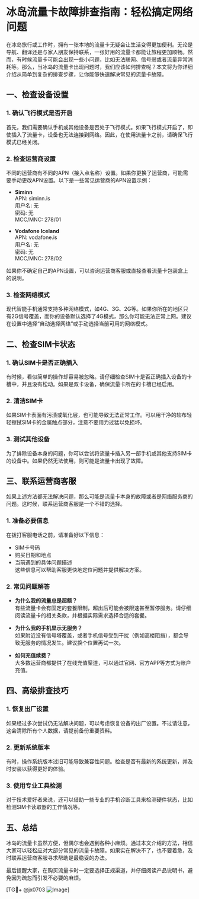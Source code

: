 # 冰岛流量卡故障排查指南：轻松搞定网络问题

在冰岛旅行或工作时，拥有一张本地的流量卡无疑会让生活变得更加便利。无论是导航、翻译还是与家人朋友保持联系，一张好用的流量卡都能让旅程更加顺畅。然而，有时候流量卡可能会出现一些小问题，比如无法联网、信号弱或者流量异常消耗等。那么，当冰岛的流量卡出现问题时，我们应该如何排查呢？本文将为你详细介绍从简单到复杂的排查步骤，让你能够快速解决常见的流量卡故障。

## 一、检查设备设置

### 1. 确认飞行模式是否开启
首先，我们需要确认手机或其他设备是否处于飞行模式。如果飞行模式开启了，即使插入了流量卡，设备也无法连接到网络。因此，在使用流量卡之前，请确保飞行模式已经关闭。

### 2. 检查运营商设置
不同的运营商有不同的APN（接入点名称）设置。如果你更换了运营商，可能需要手动更改APN设置。以下是一些常见运营商的APN设置示例：

- **Siminn**  
  APN: siminn.is  
  用户名: 无  
  密码: 无  
  MCC/MNC: 278/01  

- **Vodafone Iceland**  
  APN: vodafone.is  
  用户名: 无  
  密码: 无  
  MCC/MNC: 278/02  

如果你不确定自己的APN设置，可以咨询运营商客服或直接查看流量卡包装盒上的说明。

### 3. 检查网络模式
现代智能手机通常支持多种网络模式，如4G、3G、2G等。如果你所在的地区只有2G信号覆盖，而你的设备默认选择了4G模式，那么你可能无法正常上网。建议在设置中选择“自动选择网络”或手动选择当前可用的网络模式。

## 二、检查SIM卡状态

### 1. 确认SIM卡是否正确插入
有时候，看似简单的操作却容易被忽略。请仔细检查SIM卡是否正确插入设备的卡槽中，并且没有松动。如果是双卡设备，确保流量卡所在的卡槽已经启用。

### 2. 清洁SIM卡
如果SIM卡表面有污渍或氧化层，也可能导致无法正常工作。可以用干净的软布轻轻擦拭SIM卡的金属触点部分，注意不要用力过猛以免损坏。

### 3. 测试其他设备
为了排除设备本身的问题，你可以尝试将流量卡插入另一部手机或其他支持SIM卡的设备中。如果仍然无法使用，则可能是流量卡出现了故障。

## 三、联系运营商客服

如果上述方法都无法解决问题，那么可能是流量卡本身的故障或者是网络服务商的问题。这时候，联系运营商客服是一个不错的选择。

### 1. 准备必要信息
在拨打客服电话之前，请准备好以下信息：
- SIM卡号码  
- 购买日期和地点  
- 当前遇到的具体问题描述  
这些信息可以帮助客服更快地定位问题并提供解决方案。

### 2. 常见问题解答
- **为什么我的流量总是超额？**  
  有些流量卡会有固定的套餐限制，超出后可能会被限速甚至暂停服务。请仔细阅读流量卡的相关条款，并根据实际需求选择合适的套餐。
  
- **为什么我的手机显示无服务？**  
  如果附近没有信号塔覆盖，或者手机信号受到干扰（例如高楼阻挡），都会导致无服务的情况发生。建议换个位置再试一次。

- **如何充值续费？**  
  大多数运营商都提供了在线充值渠道，可以通过官网、官方APP等方式为账户充值。

## 四、高级排查技巧

### 1. 恢复出厂设置
如果经过多次尝试仍无法解决问题，可以考虑恢复设备的出厂设置。不过请注意，这会清除所有个人数据，请提前备份重要资料。

### 2. 更新系统版本
有时，操作系统版本过旧可能导致兼容性问题。检查是否有最新的系统更新，并及时安装以获得更好的体验。

### 3. 使用专业工具检测
对于技术爱好者来说，还可以借助一些专业的手机诊断工具来检测硬件状态，比如检测SIM卡读取器的工作情况等。

## 五、总结

冰岛的流量卡虽然方便，但偶尔也会遇到各种小麻烦。通过本文介绍的方法，相信大家可以轻松应对大部分常见的流量卡故障。如果实在解决不了，也不要着急，及时联系运营商客服寻求帮助是最稳妥的办法。

最后提醒大家，在购买流量卡时一定要选择正规渠道，并仔细阅读产品说明书，避免因为疏忽而引发不必要的麻烦。

[TG💪+ @jx0703 ![Image](https://github.com/user-attachments/assets/dbca1d08-cadb-493c-b0ec-ad6f7a83f270)]